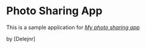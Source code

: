 # Photo Sharing App

This is a sample application for
[*My photo sharing app*](http://photorails.com)

by [Delejnr]